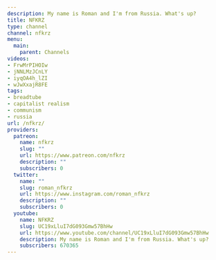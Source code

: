 ```yaml
---
description: My name is Roman and I'm from Russia. What's up?
title: NFKRZ
type: channel
channel: nfkrz
menu:
  main:
    parent: Channels
videos:
- FrwMrPIHOIw
- jNNLMzJCnLY
- iyqOA4h_lZI
- wJwXxajR8FE
tags:
- breadtube
- capitalist realism
- communism
- russia
url: /nfkrz/
providers:
  patreon:
    name: nfkrz
    slug: ""
    url: https://www.patreon.com/nfkrz
    description: ""
    subscribers: 0
  twitter:
    name: ""
    slug: roman_nfkrz
    url: https://www.instagram.com/roman_nfkrz
    description: ""
    subscribers: 0
  youtube:
    name: NFKRZ
    slug: UC19xLluI7dG093Gmw57BhHw
    url: https://www.youtube.com/channel/UC19xLluI7dG093Gmw57BhHw
    description: My name is Roman and I'm from Russia. What's up?
    subscribers: 670365
---
```

